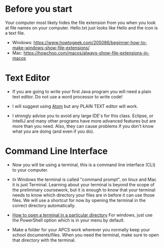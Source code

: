 # Before you start
Your computer most likely hides the file extension from you when you look at file names on your computer.
Hello.txt just looks like Hello and the icon is a text file.
* Windows:
 https://www.howtogeek.com/205086/beginner-how-to-make-windows-show-file-extensions/
* Mac:
 https://howchoo.com/macos/always-show-file-extensions-in-macos

# Text Editor
* If you are going to write your first Java program you will need a plain text editor. Do not use a word processor to write code!
* I will suggest using [Atom](https://atom.io) but any PLAIN TEXT editor will work.

* I strongly advise you to avoid any large IDE's for this class. Eclipse, or IntelliJ and many other programs have more advanced features but are more than you need. Also, they can cause problems if you don't know what you are doing (and even if you do).




# Command Line Interface


* Now you will be using a terminal, this is a command line interface (CLI) to your computer.
* In Windows the terminal is called "command prompt", on linux and Mac it is just Terminal. Learning about your terminal is beyond the scope of the preliminary coursework, but it is enough to know that your terminal needs to know which directory your files are in before it can use those files. We will use a shortcut for now by opening the terminal in the correct directory automatically.

* [How to open a terminal in a particular directory](https://www.groovypost.com/howto/open-command-window-terminal-window-specific-folder-windows-mac-linux/) For windows, just use the PowerShell option which is in your menu by default.

* Make a folder for your APCS work wherever you normally keep your school documents/files. When you need the terminal, make sure to open that directory with the terminal.
